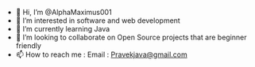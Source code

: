 - 👋 Hi, I’m @AlphaMaximus001
- 👀 I’m interested in software and web development 
- 🌱 I’m currently learning Java
- 💞️ I’m looking to collaborate on Open Source projects that are beginner friendly
- 📫 How to reach me : Email : Pravekjava@gmail.com 

<!---
AlphaMaximus001/AlphaMaximus001 is a ✨ special ✨ repository because its `README.md` (this file) appears on your GitHub profile.
You can click the Preview link to take a look at your changes.
--->
